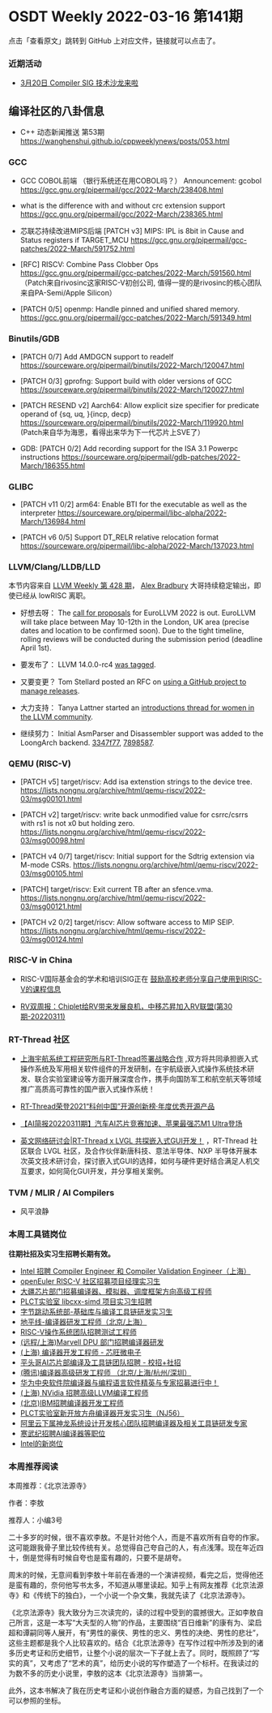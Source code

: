 # OSDT Weekly 2022-03-16 第141期

点击「查看原文」跳转到 GitHub 上对应文件，链接就可以点击了。

### 近期活动

- [3月20日 Compiler SIG 技术沙龙来啦](https://mp.weixin.qq.com/s/RYYFatcuSHbI22hnOwEw3A)

## 编译社区的八卦信息

- C++ 动态新闻推送 第53期 https://wanghenshui.github.io/cppweeklynews/posts/053.html

### GCC

- GCC COBOL前端 （银行系统还在用COBOL吗？）
  Announcement: gcobol
  https://gcc.gnu.org/pipermail/gcc/2022-March/238408.html

- what is the difference with and without crc extension support
  https://gcc.gnu.org/pipermail/gcc/2022-March/238365.html

- 芯联芯持续改进MIPS后端
  [PATCH v3] MIPS: IPL is 8bit in Cause and Status registers if TARGET_MCU
  https://gcc.gnu.org/pipermail/gcc-patches/2022-March/591752.html

- [RFC] RISCV: Combine Pass Clobber Ops
  https://gcc.gnu.org/pipermail/gcc-patches/2022-March/591560.html
  （Patch来自rivosinc这家RISC-V初创公司, 值得一提的是rivosinc的核心团队来自PA-Semi/Apple Silicon）

- [PATCH 0/5] openmp: Handle pinned and unified shared memory.
  https://gcc.gnu.org/pipermail/gcc-patches/2022-March/591349.html

### Binutils/GDB

- [PATCH 0/7] Add AMDGCN support to readelf
  https://sourceware.org/pipermail/binutils/2022-March/120047.html

- [PATCH 0/3] gprofng: Support build with older versions of GCC
  https://sourceware.org/pipermail/binutils/2022-March/120027.html

- [PATCH RESEND v2] Aarch64: Allow explicit size specifier for predicate operand of {sq, uq, }{incp, decp}
  https://sourceware.org/pipermail/binutils/2022-March/119920.html
  (Patch来自华为海思，看得出来华为下一代芯片上SVE了）

- GDB: [PATCH 0/2] Add recording support for the ISA 3.1 Powerpc instructions
  https://sourceware.org/pipermail/gdb-patches/2022-March/186355.html

### GLIBC

- [PATCH v11 0/2] arm64: Enable BTI for the executable as well as the interpreter
   https://sourceware.org/pipermail/libc-alpha/2022-March/136984.html

- [PATCH v6 0/5] Support DT_RELR relative relocation format
   https://sourceware.org/pipermail/libc-alpha/2022-March/137023.html

### LLVM/Clang/LLDB/LLD

本节内容来自 [LLVM Weekly 第 428 期](http://llvmweekly.org/issue/428)，
[Alex Bradbury](https://www.linkedin.com/in/alex-bradbury/) 大哥持续稳定输出，即使已经从 lowRISC 离职。

* 好想去呀： The [call for proposals](https://discourse.llvm.org/t/eurollvm-2022-call-for-talk-proposals/60833) for EuroLLVM 2022 is out. EuroLLVM will take place between May 10-12th in the London, UK area (precise dates and location to be confirmed soon). Due to the tight timeline, rolling reviews will be conducted during the submission period (deadline April 1st).

* 要发布了： LLVM 14.0.0-rc4 [was tagged](https://discourse.llvm.org/t/14-0-0-rc4-has-been-tagged/60897).

* 又要变更？ Tom Stellard posted an RFC on [using a GitHub project to manage releases](https://discourse.llvm.org/t/rfc-using-a-github-project-for-managing-releases/60895).

* 大力支持： Tanya Lattner started an [introductions thread for women in the LLVM community](https://discourse.llvm.org/t/introductions/60760).

* 继续努力： Initial AsmParser and Disassembler support was added to the LoongArch backend.
  [3347f77](https://reviews.llvm.org/rG3347f77b8075),
  [7898587](https://reviews.llvm.org/rG7898587e948c).

### QEMU (RISC-V)

- [PATCH v5] target/riscv: Add isa extenstion strings to the device tree.
  https://lists.nongnu.org/archive/html/qemu-riscv/2022-03/msg00101.html

- [PATCH v2] target/riscv: write back unmodified value for csrrc/csrrs with rs1 is not x0 but holding zero.
  https://lists.nongnu.org/archive/html/qemu-riscv/2022-03/msg00098.html

- [PATCH v4 0/7] target/riscv: Initial support for the Sdtrig extension via M-mode CSRs.
  https://lists.nongnu.org/archive/html/qemu-riscv/2022-03/msg00105.html

- [PATCH] target/riscv: Exit current TB after an sfence.vma.
  https://lists.nongnu.org/archive/html/qemu-riscv/2022-03/msg00121.html

- [PATCH v2 0/2] target/riscv: Allow software access to MIP SEIP.
  https://lists.nongnu.org/archive/html/qemu-riscv/2022-03/msg00124.html

### RISC-V in China

- RISC-V国际基金会的学术和培训SIG正在 [鼓励高校老师分享自己使用到RISC-V的课程信息](https://lists.riscv.org/g/sig-academia-training/message/199)

- [RV双周报：Chiplet给RV带来发展良机，中移芯昇加入RV联盟(第30期-20220311)](https://mp.weixin.qq.com/s/2-Ply9b5L2D-vmVOlvTzvw)

### RT-Thread 社区

- [上海宇航系统工程研究所与RT-Thread签署战略合作](https://mp.weixin.qq.com/s/TwHjpupsQZXFGpKNBbdT1Q) ,双方将共同承担嵌入式操作系统及军用相关软件组件的开发研制，在宇航级嵌入式操作系统技术研发、联合实验室建设等方面开展深度合作，携手向国防军工和航空航天等领域推广高质高可靠性的国产嵌入式操作系统！

- [RT-Thread荣登2021“科创中国”开源创新榜·年度优秀开源产品](https://mp.weixin.qq.com/s/ym95zhNAFcJFdOStsJR-Qg)
- [【AI简报20220311期】汽车AI芯片竞赛加速、苹果最强芯M1 Ultra登场](https://mp.weixin.qq.com/s/tsDVummguWr42WDx5SNzkg)
- [英文网络研讨会|RT-Thread x LVGL 共探嵌入式GUI开发！](https://mp.weixin.qq.com/s/h2i3Pv8Tmzi3x4UTR5GNyw) ，RT-Thread 社区联合 LVGL 社区，及合作伙伴新唐科技、意法半导体、NXP 半导体开展本次英文技术研讨会，探讨嵌入式GUI的选择，如何与硬件更好结合满足人机交互要求，如何简化GUI开发，并分享相关案例。

### TVM / MLIR / AI Compilers

- 风平浪静

### 本周工具链岗位

**往期社招及实习生招聘长期有效。**

- [Intel 招聘 Compiler Engineer 和 Compiler Validation Engineer（上海）](https://mp.weixin.qq.com/s/I3DWxXODNoLRr0kN2xMZLQ)
- [openEuler RISC-V 社区招募项目经理实习生](https://mp.weixin.qq.com/s/ejXV4xLmBOxZ3Oold3TuqQ)
- [大疆芯片部门招募编译器、模拟器、调度框架方向高级工程师](https://mp.weixin.qq.com/s/Wn5NzAtUTwQNXKRvMVQWLA)
- [PLCT实验室 libcxx-simd 项目实习生招聘](https://mp.weixin.qq.com/s/EIVx5cY74GlodirySY97Qw)
- [字节跳动系统部-基础库与编译工具链研发实习生](https://mp.weixin.qq.com/s/DrN1V3laXPapFISf7Nz5ug)
- [地平线-编译器研发工程师（北京/上海）](https://mp.weixin.qq.com/s/MYObl7iWIbyrTz9hCmKWYA)
- [RISC-V操作系统团队招聘测试工程师](https://mp.weixin.qq.com/s/inLFS4pI1F74m_oJ2I7xjQ)
- [(远程/上海)Marvell DPU 部门招聘编译器研发](https://mp.weixin.qq.com/s/B6JjAhF3TZjezD1tjYHDaw)
- [(上海) 编译器开发工程师 - 芯旺微电子](https://mp.weixin.qq.com/s/nqe1-7qffnc0CaejYkpKyw)
- [平头哥AI芯片部编译及工具链团队招聘 - 校招+社招](https://mp.weixin.qq.com/s/kARbXtJotRPCNMrV-yOanA)
- [(腾讯)编译器高级研发工程师 （北京/上海/杭州/深圳）](https://mp.weixin.qq.com/s/DF-2qmHmpKZtJ1djHXM1Ug)
- [华为中央软件院编译器与编程语言软件精英与专家招募进行中！](https://mp.weixin.qq.com/s/VshbvWegM3eCdgK9d6v46A)
- [(上海) NVidia 招聘高级LLVM编译工程师](https://mp.weixin.qq.com/s/y6UmneY-UvzyhEvyCaoyEg)
- [(北京)IBM招聘编译器开发工程师](https://mp.weixin.qq.com/s/B_d1gjyrgncevOGWnV_Jfw)
- [PLCT实验室新开放方舟编译器开发实习生（NJ56）](https://mp.weixin.qq.com/s/lPp5RvjYhpDIGsp-luLzKQ)
- [阿里云下属神龙系统设计开发核心团队招聘编译器及相关工具链研发专家](https://mp.weixin.qq.com/s/h3ELBXBHfNjZCyCRixqnOQ)
- [寒武纪招聘AI编译器等职位](https://mp.weixin.qq.com/s/LWpDXEA2rJ1wx9mr8XoWxw)
- [Intel的新岗位](https://mp.weixin.qq.com/s/xs-deMCI4ob7WX0vIRZMZw)

### 本周推荐阅读

本周推荐：《北京法源寺》

作者：李敖

推荐人：小编3号

二十多岁的时候，很不喜欢李敖。不是针对他个人，而是不喜欢所有自夸的作家。这可能跟我骨子里比较传统有关。总觉得自己夸自己的人，有点浅薄。现在年近四十，倒是觉得有时候自夸也是蛮有趣的，只要不是胡夸。

周末的时候，无意间看到李敖十年前在香港的一个演讲视频，看完之后，觉得他还是蛮有趣的，奈何他写书太多，不知道从哪里读起。知乎上有网友推荐《北京法源寺》和《传统下的独白》，一个小说一个杂文集，我就先读了《北京法源寺》。

《北京法源寺》我大致分为三次读完的，读的过程中受到的震撼很大。正如李敖自己所言，这是一本写“大夫型的人物”的作品，主要围绕“百日维新”的康有为、梁启超和谭嗣同等人展开，有“男性的豪侠、男性的忠义、男性的决绝、男性的悲壮”，这些主题都是我个人比较喜欢的。结合《北京法源寺》在写作过程中所涉及到的诸多历史考证和历史细节，让整个小说的层次一下子就上去了。同时，既照顾了“写实的真”，又考虑了“艺术的真”，给历史小说的写作塑造了一个标杆。在我读过的为数不多的历史小说里，李敖的这本《北京法源寺》当排第一。

此外，这本书解决了我在历史考证和小说创作融合方面的疑惑，为自己找到了一个可以参照的坐标。
